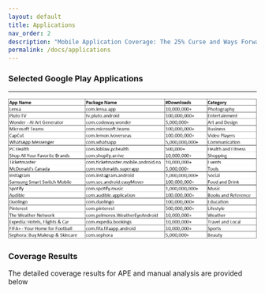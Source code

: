 ```yaml
---
layout: default
title: Applications
nav_order: 2
description: "Mobile Application Coverage: The 25% Curse and Ways Forward"
permalink: /docs/applications
---
```


### Selected Google Play Applications
---



![](../assets/images/apps.png)


### Coverage Results

The detailed coverage results for APE and manual analysis are provided below